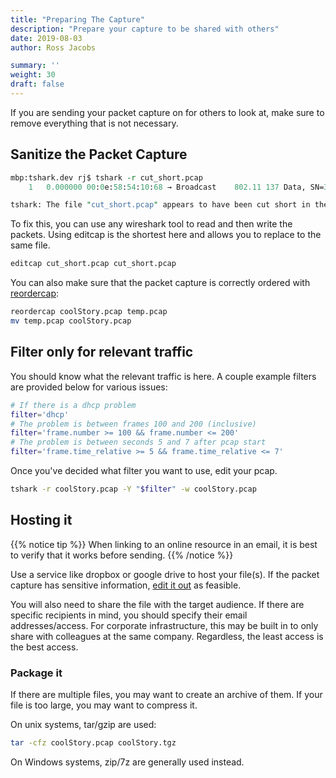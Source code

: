 ```yaml
---
title: "Preparing The Capture"
description: "Prepare your capture to be shared with others"
date: 2019-08-03
author: Ross Jacobs

summary: ''
weight: 30
draft: false
---
```


If you are sending your packet capture on for others to look at, make sure to remove everything that is not necessary.

## Sanitize the Packet Capture

```perl
mbp:tshark.dev rj$ tshark -r cut_short.pcap
    1   0.000000 00:0e:58:54:10:68 → Broadcast    802.11 137 Data, SN=359, FN=0, Flags=.p....F.C

tshark: The file "cut_short.pcap" appears to have been cut short in the middle of a packet.
```

To fix this, you can use any wireshark tool to read and then write the packets.
Using editcap is the shortest here and allows you to replace to the same file.

```bash
editcap cut_short.pcap cut_short.pcap
```

You can also make sure that the packet capture is correctly ordered with [reordercap](/edit/reordercap):

```bash
reordercap coolStory.pcap temp.pcap
mv temp.pcap coolStory.pcap
```

## Filter only for relevant traffic

You should know what the relevant traffic is here.
A couple example filters are provided below for various issues:

```bash
# If there is a dhcp problem
filter='dhcp'
# The problem is between frames 100 and 200 (inclusive)
filter='frame.number >= 100 && frame.number <= 200'
# The problem is between seconds 5 and 7 after pcap start
filter='frame.time_relative >= 5 && frame.time_relative <= 7'
```

Once you've decided what filter you want to use, edit your pcap.

```bash
tshark -r coolStory.pcap -Y "$filter" -w coolStory.pcap
```

## Hosting it

{{% notice tip %}}
When linking to an online resource in an email, it is best to verify that it works before sending.
{{% /notice %}}

Use a service like dropbox or google drive to host your file(s).
If the packet capture has sensitive information, [edit it out](/edit/sanitizing_hex) as feasible.

You will also need to share the file with the target audience.
If there are specific recipients in mind, you should specify
their email addresses/access. For corporate infrastructure,
this may be built in to only share with colleagues at the same company.
Regardless, the least access is the best access.

### Package it

If there are multiple files, you may want to create an archive of them.
If your file is too large, you may want to compress it.

On unix systems, tar/gzip are used:

```bash
tar -cfz coolStory.pcap coolStory.tgz
```

On Windows systems, zip/7z are generally used instead.
